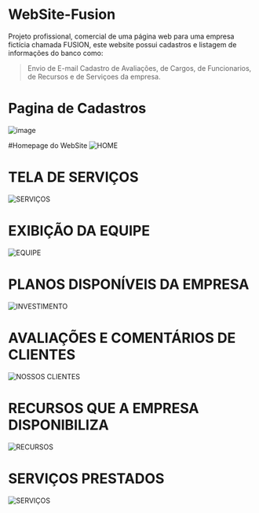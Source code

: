 # WebSite-Fusion
Projeto profissional, comercial de uma página web para uma empresa fictícia chamada FUSION, este website possui cadastros e listagem de informações do banco como: 
> Envio de E-mail
> Cadastro de Avaliações, de Cargos, de Funcionarios, de Recursos e de Serviçoes da empresa. 

# Pagina de Cadastros
![image](https://user-images.githubusercontent.com/105725065/212089141-bd75640b-5612-42b6-8198-772bcb7d168f.png)

#Homepage do WebSite
![HOME](https://user-images.githubusercontent.com/105725065/212086138-1e808bfe-5dc5-479d-848b-f8c26a30b612.png)

# TELA DE SERVIÇOS
![SERVIÇOS](https://user-images.githubusercontent.com/105725065/212086171-9609cb70-8e5a-47ee-ab10-c7207616a6cd.png)

# EXIBIÇÃO DA EQUIPE  
![EQUIPE  ](https://user-images.githubusercontent.com/105725065/212086245-7eac5906-38f2-4f56-a471-e3939960997c.png)

# PLANOS DISPONÍVEIS DA EMPRESA
![INVESTIMENTO](https://user-images.githubusercontent.com/105725065/212086258-b8932b44-237e-4397-a4fb-d3e9e3783b77.png)

# AVALIAÇÕES E COMENTÁRIOS DE CLIENTES
![NOSSOS CLIENTES](https://user-images.githubusercontent.com/105725065/212088215-a71a9100-08ed-4ff9-a578-7148f2661b3f.png)

# RECURSOS QUE A EMPRESA DISPONIBILIZA
![RECURSOS ](https://user-images.githubusercontent.com/105725065/212086282-d04fd1af-7252-4a38-9ec0-0f59da5caf52.png)

# SERVIÇOS PRESTADOS 
![SERVIÇOS](https://user-images.githubusercontent.com/105725065/212086288-a1438ff1-3234-4968-b9cf-13b0f61f6e89.png)
